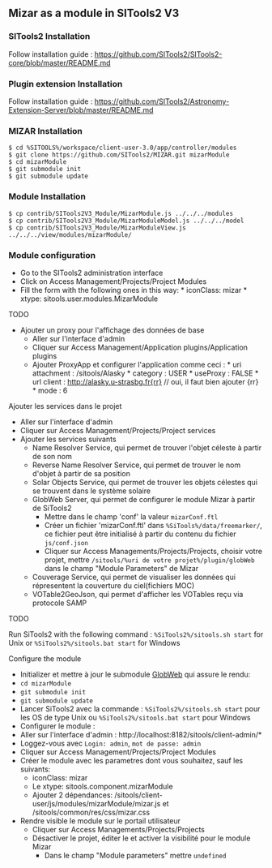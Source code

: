 ## Mizar as a module in SITools2 V3

### SITools2 Installation
Follow installation guide : https://github.com/SITools2/SITools2-core/blob/master/README.md

### Plugin extension Installation
Follow installation guide : https://github.com/SITools2/Astronomy-Extension-Server/blob/master/README.md
 
### MIZAR Installation 	
	$ cd %SITOOLS%/workspace/client-user-3.0/app/controller/modules
	$ git clone https://github.com/SITools2/MIZAR.git mizarModule
	$ cd mizarModule
	$ git submodule init
	$ git submodule update

### Module Installation
	$ cp contrib/SITools2V3_Module/MizarModule.js ../../../modules
	$ cp contrib/SITools2V3_Module/MizarModuleModel.js ../../../model
	$ cp contrib/SITools2V3_Module/MizarModuleView.js ../../../view/modules/mizarModule/

### Module configuration
* Go to the SITools2 administration interface
* Click on Access Management/Projects/Project Modules
* Fill the form with the following ones in this way:
    	* iconClass: mizar
    	* xtype: sitools.user.modules.MizarModule


TODO
 * Ajouter un proxy pour l'affichage des données de base
   * Aller sur l'interface d'admin
   * Cliquer sur Access Management/Application plugins/Application plugins
   * Ajouter ProxyApp et configurer l'application comme ceci :
          * uri attachment :  /sitools/Alasky 
          * category : USER
          * useProxy : FALSE
          * url client : http://alasky.u-strasbg.fr{rr}     // oui, il faut bien ajouter {rr}
          * mode : 6

Ajouter les services dans le projet
 * Aller sur l'interface d'admin
 * Cliquer sur Access Management/Projects/Project services
 * Ajouter les services suivants
   * Name Resolver Service, qui permet de trouver l'objet céleste à partir de son nom
   * Reverse Name Resolver Service, qui permet de trouver le nom d'objet à partir de sa position
   * Solar Objects Service, qui permet de trouver les objets célestes qui se trouvent dans le système solaire
   * GlobWeb Server, qui permet de configurer le module Mizar à partir de SiTools2
      * Mettre dans le champ 'conf' la valeur `mizarConf.ftl`
      * Créer un fichier 'mizarConf.ftl' dans `%SiTools%/data/freemarker/`, ce fichier peut être initialisé à partir du contenu du fichier `js/conf.json`
      * Cliquer sur Access Managements/Projects/Projects, choisir votre projet, mettre `/sitools/%uri de votre projet%/plugin/globWeb` dans le champ "Module Parameters" de Mizar
   * Couverage Service, qui permet de visualiser les données qui répresentent la couverture du ciel(fichiers MOC)
   * VOTable2GeoJson, qui permet d'afficher les VOTables reçu via protocole SAMP

  TODO
  
  Run SiTools2 with the following command : `%SiTools2%/sitools.sh start` for Unix or `%SiTools2%/sitools.bat start` for Windows
  
  Configure the module
  
 * Initializer et mettre à jour le submodule [GlobWeb](https://github.com/TPZF/GlobWeb) qui assure le rendu:
  * `cd mizarModule`
  * `git submodule init`
  * `git submodule update`
 * Lancer SiTools2 avec la commande : `%SiTools2%/sitools.sh start` pour les OS de type Unix ou `%SiTools2%/sitools.bat start` pour Windows
 * Configurer le module :
  * Aller sur l'interface d'admin : http://localhost:8182/sitools/client-admin/* 
  * Loggez-vous avec `Login: admin`, `mot de passe: admin`
  * Cliquer sur Access Management/Projects/Project Modules
  * Créer le module avec les parametres dont vous souhaitez, sauf les suivants:
    * iconClass: mizar
    * Le xtype: sitools.component.mizarModule
    * Ajouter 2 dépendances: /sitools/client-user/js/modules/mizarModule/mizar.js et /sitools/common/res/css/mizar.css
  * Rendre visible le module sur le portail utilisateur
    * Cliquer sur Access Managements/Projects/Projects 
    * Désactiver le projet, éditer le et activer la visibilité pour le module Mizar
      * Dans le champ "Module parameters" mettre `undefined`
